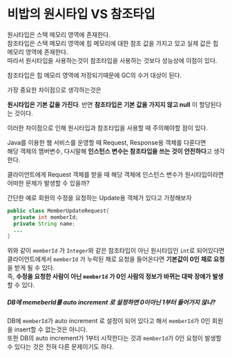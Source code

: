 # 비밥의 원시타입 VS 참조타입

원시타입은 스택 메모리 영역에 존재한다.  
참조타입은 스택 메모리 영역에 힙 메모리에 대한 참조 값을 가지고 있고 실제 값은 힙 메모리 영역에 존재한다.  
따라서 원시타입을 사용하는것이 참조타입을 사용하는 것보다 성능상에 이점이 있다.

참조타입은 힙 메모리 영역에 저장되기때문에 GC의 수거 대상이 된다.

가장 중요한 차이점으로 생각하는것은 

**원시타입은 기본 값을 가진다**. 반면 **참조타입은 기본 값을 가지지 않고 null** 이 할당된다는 것이다.

이러한 차이점으로 인해 원시타입과 참조타입을 사용할 때 주의해야할 점이 있다.

Java를 이용한 웹 서비스를 운영할 때 Request, Response용 객체를 다룬다면  
해당 객체의 멤버변수, 다시말해 **인스턴스 변수는 참조타입을 쓰는 것이 안전하다**고 생각한다.

클라이언트에게 Request 객체를 받을 때 해당 객체에 인스턴스 변수가 원시타입이라면 어떠한 문제가 발생할 수 있을까?

간단한 예로 회원의 수정을 요청하는 Update용 객체가 있다고 가정해보자

```java
public class MemberUpdateRequest{
  private int memberId;
  private String name;
  ...
}
```

위와 같이 `memberId` 가 `Integer`와 같은 참조타입이 아닌 원시타입인 `int`로 되어있다면  
클라이언트에게서 `memberId` 가 누락된 채로 요청을 들어온다면 **기본값이 0인 채로 요청**을 받게 될 수 있다.  
즉, **수정을 요청한 사람이 아닌 `memberId` 가 0인 사람의 정보가 바뀌는 대박 장애가 발생**할 수 있다.

##### DB에 memeberId를 auto increment 로 설정하면 0이아닌 1부터 들어가지 않나?

DB에 `memberId`가 auto increment 로 설정이 되어 있다고 해서 `memberId`가 0인 회원을 insert할 수 없는것은 아니다.  
또한 DB의 auto increment가 1부터 시작한다는 것과 `memberId`가 0인 요청이 발생할 수 있다는 것은 전혀 다른 문제이기도 하다.

